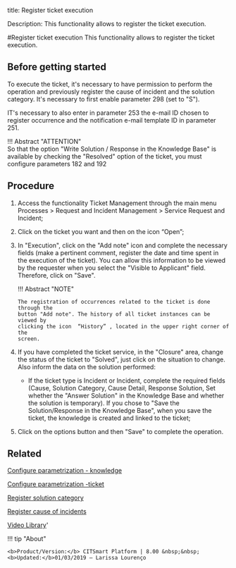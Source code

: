 title:  Register ticket execution
 
Description: This functionality allows to register the ticket execution.

#Register ticket execution
This functionality allows to register the ticket execution.

Before getting started
--------------------------

To execute the ticket, it's necessary to have permission to perform the
operation and previously register the cause of incident and the solution
category. It's necessary to first enable parameter 298 (set to "S").

IT's necessary to also enter in parameter 253 the e-mail ID chosen to register
occurrence and the notification e-mail template ID in parameter 251.

!!! Abstract "ATTENTION"  
    So that the option "Write Solution / Response in the Knowledge Base" is
    available by checking the "Resolved" option of the ticket, you must
    configure parameters 182 and 192

Procedure
-------------

1.  Access the functionality Ticket Management through the main menu Processes
    \> Request and Incident Management \> Service Request and Incident;

2.  Click on the ticket you want and then on the icon “Open”;

3.  In "Execution", click on the "Add note" icon and complete the necessary
    fields (make a pertinent comment, register the date and time spent in the
    execution of the ticket). You can allow this information to be viewed by the
    requester when you select the "Visible to Applicant" field. Therefore, click
    on "Save".

    !!! Abstract "NOTE"

        The registration of occurrences related to the ticket is done through the
        button "Add note". The history of all ticket instances can be viewed by
        clicking the icon  “History” , located in the upper right corner of the
        screen.  

4.  If you have completed the ticket service, in the "Closure" area, change the
    status of the ticket to "Solved", just click on the situation to change.
    Also inform the data on the solution performed:
    
    -   If the ticket type is Incident or Incident, complete the required fields
    (Cause, Solution Category, Cause Detail, Response Solution, Set whether the
    "Answer Solution" in the Knowledge Base and whether the solution is
    temporary). If you chose to "Save the Solution/Response in the Knowledge
    Base", when you save the ticket, the knowledge is created and linked to the
    ticket;

5.  Click on the options button and then "Save" to complete the operation.


Related
-----------
[Configure parametrization - knowledge](/en-us/citsmart-esp-8/platform-administration/parameters-list/configure-parametrization-knowledge.html)

[Configure parametrization -ticket](/en-us/citsmart-esp-8/platform-administration/parameters-list/configure-parametrization-ticket.html)

[Register solution category](/en-us/citsmart-esp-8/processes/portfolio-and-catalog/configuration/register-solution-category.html)

[Register cause of incidents](/en-us/citsmart-esp-8/processes/portfolio-and-catalog/configuration/register-cause-incidents.html)

<i class='fa fa-youtube-play  fa-2x' style='color:#97ce17;vertical-align: middle;'> </i> [Video Library](https://www.youtube.com/playlist?list=PLB5qK2uzf2RNrJnhiXj3dbmgsm9-quhfz)'

!!! tip "About"

    <b>Product/Version:</b> CITSmart Platform | 8.00 &nbsp;&nbsp;
    <b>Updated:</b>01/03/2019 – Larissa Lourenço

